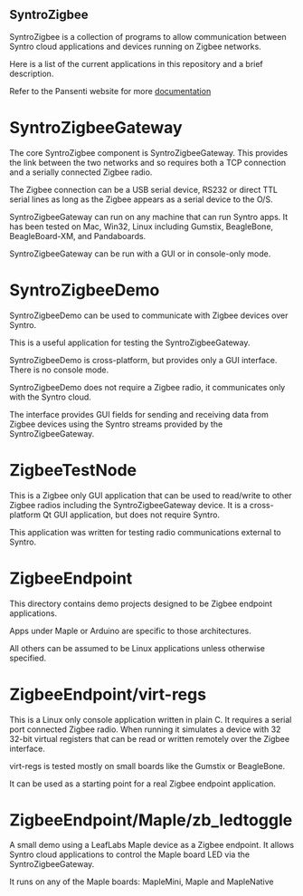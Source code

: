   SyntroZigbee
--------

SyntroZigbee is a collection of programs to allow communication between
Syntro cloud applications and devices running on Zigbee networks.

Here is a list of the current applications in this repository and a brief
description.

Refer to the Pansenti website for more [documentation](http://www.pansenti.com/wordpress/?page_id=58)


  SyntroZigbeeGateway
========

The core SyntroZigbee component is SyntroZigbeeGateway. This provides the
link between the two networks and so requires both a TCP connection and a 
serially connected Zigbee radio. 

The Zigbee connection can be a USB serial device, RS232 or direct TTL serial
lines as long as the Zigbee appears as a serial device to the O/S.

SyntroZigbeeGateway can run on any machine that can run Syntro apps. It has
been tested on Mac, Win32, Linux including Gumstix, BeagleBone, BeagleBoard-XM,
and Pandaboards.

SyntroZigbeeGateway can be run with a GUI or in console-only mode.


  SyntroZigbeeDemo
========

SyntroZigbeeDemo can be used to communicate with Zigbee devices over Syntro.
 
This is a useful application for testing the SyntroZigbeeGateway. 

SyntroZigbeeDemo is cross-platform, but provides only a GUI interface. There
is no console mode.

SyntroZigbeeDemo does not require a Zigbee radio, it communicates only with
the Syntro cloud.

The interface provides GUI fields for sending and receiving data from Zigbee
devices using the Syntro streams provided by the SyntroZigbeeGateway.


  ZigbeeTestNode
========

This is a Zigbee only GUI application that can be used to read/write to other
Zigbee radios including the SyntroZigbeeGateway device. It is a cross-platform
Qt GUI application, but does not require Syntro.

This application was written for testing radio communications external to Syntro.


  ZigbeeEndpoint
========

This directory contains demo projects designed to be Zigbee endpoint applications. 

Apps under Maple or Arduino are specific to those architectures.

All others can be assumed to be Linux applications unless otherwise specified.


  ZigbeeEndpoint/virt-regs
========

This is a Linux only console application written in plain C. It requires a 
serial port connected Zigbee radio. When running it simulates a device with 
32 32-bit virtual registers that can be read or written remotely over the Zigbee
interface.

virt-regs is tested mostly on small boards like the Gumstix or BeagleBone.

It can be used as a starting point for a real Zigbee endpoint application.


  ZigbeeEndpoint/Maple/zb_ledtoggle
========

A small demo using a LeafLabs Maple device as a Zigbee endpoint. It allows Syntro
cloud applications to control the Maple board LED via the SyntroZigbeeGateway.

It runs on any of the Maple boards: MapleMini, Maple and MapleNative



